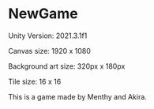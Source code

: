 # NewGame

Unity Version: 2021.3.1f1

Canvas size: 1920 x 1080

Background art size: 320px x 180px

Tile size: 16 x 16

This is a game made by Menthy and Akira. 


